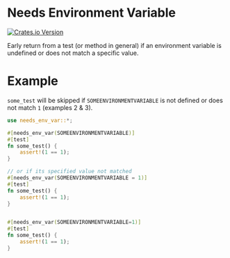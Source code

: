 Needs Environment Variable
==========================

[![Crates.io Version](https://img.shields.io/crates/v/needs_env_var)](https://crates.io/crates/needs_env_var)

Early return from a test (or method in general) if an environment variable is undefined or does not match a specific value.

# Example

`some_test` will be skipped if `SOMEENVIRONMENTVARIABLE` is not defined or does not match `1` (examples 2 & 3).

```rust
use needs_env_var::*;

#[needs_env_var(SOMEENVIRONMENTVARIABLE)]
#[test]
fn some_test() {
    assert!(1 == 1);
}

// or if its specified value not matched
#[needs_env_var(SOMEENVIRONMENTVARIABLE = 1)]
#[test]
fn some_test() {
    assert!(1 == 1);
}


#[needs_env_var(SOMEENVIRONMENTVARIABLE=1)]
#[test]
fn some_test() {
    assert!(1 == 1);
}
```
